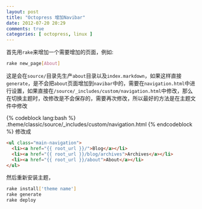 ```yaml
---
layout: post
title: "Octopress 增加Navibar"
date: 2012-07-20 20:29
comments: true
categories: [ octopress, linux ]
---
```

首先用`rake`来增加一个需要增加的页面，例如:

``` bash 
rake new_page[About]
```
这是会在`source/`目录先生产`about`目录以及`index.markdown`，如果这样直接`generate`，是不会把`about`页面增加到`navibar`中的，需要在`navigation.html`中进行设置，如果直接在`/source/_includes/custom/navigation.html`中修改，那么在切换主题时，改修改是不会保存的，需要再次修改，所以最好的方法是在主题文件中修改

{% codeblock lang:bash %}
.theme/classic/source/_includes/custom/navigation.html
{% endcodeblock %}
修改成

``` html navigation.html
<ul class="main-navigation">
  <li><a href="{{ root_url }}/">Blog</a></li>
  <li><a href="{{ root_url }}/blog/archives">Archives</a></li>
  <li><a href="{{ root_url }}/about">About</a></li>
</ul>
```
然后重新安装主题，

``` bash
rake install['theme name']
rake generate
rake deploy
```
<!-- more -->
